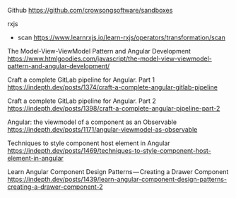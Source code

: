 Github
https://github.com/crowsongsoftware/sandboxes

rxjs
- scan
https://www.learnrxjs.io/learn-rxjs/operators/transformation/scan

The Model-View-ViewModel Pattern and Angular Development
https://www.htmlgoodies.com/javascript/the-model-view-viewmodel-pattern-and-angular-development/

Craft a complete GitLab pipeline for Angular. Part 1
https://indepth.dev/posts/1374/craft-a-complete-angular-gitlab-pipeline

Craft a complete GitLab pipeline for Angular. Part 2
https://indepth.dev/posts/1398/craft-a-complete-angular-pipeline-part-2

Angular: the viewmodel of a component as an Observable
https://indepth.dev/posts/1171/angular-viewmodel-as-observable

Techniques to style component host element in Angular
https://indepth.dev/posts/1469/techniques-to-style-component-host-element-in-angular

Learn Angular Component Design Patterns — Creating a Drawer Component
https://indepth.dev/posts/1439/learn-angular-component-design-patterns-creating-a-drawer-component-2

